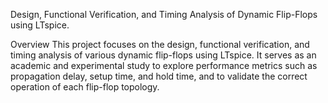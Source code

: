 Design, Functional Verification, and Timing Analysis of Dynamic Flip-Flops using LTspice.

Overview
This project focuses on the design, functional verification, and timing analysis of various dynamic flip-flops using LTspice. It serves as an academic and experimental study to explore performance metrics such as propagation delay, setup time, and hold time, and to validate the correct operation of each flip-flop topology.
